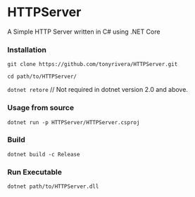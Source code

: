 # HTTPServer
A Simple HTTP Server written in C# using .NET Core

### Installation
`git clone https://github.com/tonyrivera/HTTPServer.git`

`cd path/to/HTTPServer/`

`dotnet retore` // Not required in dotnet version 2.0 and above.

### Usage from source
`dotnet run -p HTTPServer/HTTPServer.csproj`

### Build
`dotnet build -c Release`

### Run Executable
`dotnet path/to/HTTPServer.dll`
